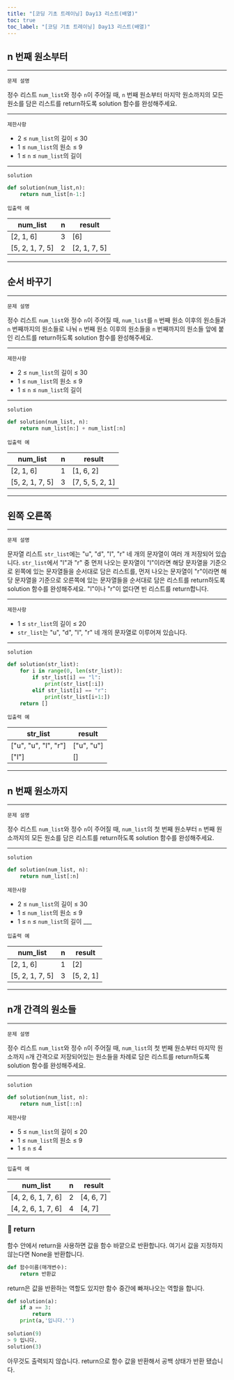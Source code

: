 ```yaml
---
title: "[코딩 기초 트레이닝] Day13 리스트(배열)"
toc: true
toc_label: "[코딩 기초 트레이닝] Day13 리스트(배열)"
---
```


## n 번째 원소부터

---

`문제 설명`

정수 리스트 `num_list`와 정수 `n`이 주어질 때, `n` 번째 원소부터 마지막 원소까지의 모든 원소를 담은 리스트를 return하도록 solution 함수를 완성해주세요.

------

`제한사항`

- 2 ≤ `num_list`의 길이 ≤ 30
- 1 ≤ `num_list`의 원소 ≤ 9
- 1 ≤ `n` ≤ `num_list`의 길이

------

`solution`

```python
def solution(num_list,n):
    return num_list[n-1:]
```



`입출력 예`

| num_list        | n    | result       |
| --------------- | ---- | ------------ |
| [2, 1, 6]       | 3    | [6]          |
| [5, 2, 1, 7, 5] | 2    | [2, 1, 7, 5] |

---

## 순서 바꾸기

---

`문제 설명`

정수 리스트 `num_list`와 정수 `n`이 주어질 때, `num_list`를 `n` 번째 원소 이후의 원소들과 `n` 번째까지의 원소들로 나눠 `n` 번째 원소 이후의 원소들을 `n` 번째까지의 원소들 앞에 붙인 리스트를 return하도록 solution 함수를 완성해주세요.

------

`제한사항`

- 2 ≤ `num_list`의 길이 ≤ 30
- 1 ≤ `num_list`의 원소 ≤ 9
- 1 ≤ `n` ≤ `num_list`의 길이

------

`solution`

```python
def solution(num_list, n):
    return num_list[n:] + num_list[:n]
```



`입출력 예`

| num_list        | n    | result          |
| --------------- | ---- | --------------- |
| [2, 1, 6]       | 1    | [1, 6, 2]       |
| [5, 2, 1, 7, 5] | 3    | [7, 5, 5, 2, 1] |

---

## 왼쪽 오른쪽

---

`문제 설명`

문자열 리스트 `str_list`에는 "u", "d", "l", "r" 네 개의 문자열이 여러 개 저장되어 있습니다. `str_list`에서 "l"과 "r" 중 먼저 나오는 문자열이 "l"이라면 해당 문자열을 기준으로 왼쪽에 있는 문자열들을 순서대로 담은 리스트를, 먼저 나오는 문자열이 "r"이라면 해당 문자열을 기준으로 오른쪽에 있는 문자열들을 순서대로 담은 리스트를 return하도록 solution 함수를 완성해주세요. "l"이나 "r"이 없다면 빈 리스트를 return합니다.

------

`제한사항`

- 1 ≤ `str_list`의 길이 ≤ 20
- `str_list`는 "u", "d", "l", "r" 네 개의 문자열로 이루어져 있습니다.

------

`solution`

```python
def solution(str_list):
    for i in range(0, len(str_list)):
        if str_list[i] == "l":
            print(str_list[:i])
        elif str_list[i] == "r":
            print(str_list[i+1:])
    return []
```

`입출력 예`

| str_list             | result     |
| -------------------- | ---------- |
| ["u", "u", "l", "r"] | ["u", "u"] |
| ["l"]                | []         |

---

## n 번째 원소까지

---

`문제 설명`

정수 리스트 `num_list`와 정수 `n`이 주어질 때, `num_list`의 첫 번째 원소부터 `n` 번째 원소까지의 모든 원소를 담은 리스트를 return하도록 solution 함수를 완성해주세요.

------

`solution`

```python
def solution(num_list, n):
    return num_list[:n]
```



`제한사항`

- 2 ≤ `num_list`의 길이 ≤ 30
- 1 ≤ `num_list`의 원소 ≤ 9
- 1 ≤ `n` ≤ `num_list`의 길이 ___

`입출력 예`

| num_list        | n    | result    |
| --------------- | ---- | --------- |
| [2, 1, 6]       | 1    | [2]       |
| [5, 2, 1, 7, 5] | 3    | [5, 2, 1] |

---

## n개 간격의 원소들

---

`문제 설명`

정수 리스트 `num_list`와 정수 `n`이 주어질 때, `num_list`의 첫 번째 원소부터 마지막 원소까지 `n`개 간격으로 저장되어있는 원소들을 차례로 담은 리스트를 return하도록 solution 함수를 완성해주세요.

------

`solution`

```python
def solution(num_list, n):
    return num_list[::n]
```



`제한사항`

- 5 ≤ `num_list`의 길이 ≤ 20
- 1 ≤ `num_list`의 원소 ≤ 9
- 1 ≤ `n` ≤ 4

------

`입출력 예`

| num_list           | n    | result    |
| ------------------ | ---- | --------- |
| [4, 2, 6, 1, 7, 6] | 2    | [4, 6, 7] |
| [4, 2, 6, 1, 7, 6] | 4    | [4, 7]    |

### 📝 return

함수 안에서 return을 사용하면 값을 함수 바깥으로 반환합니다. 여기서 값을 지정하지 않는다면 None을 반환합니다.

```python
def 함수이름(매개변수):
    return 반환값
```

return은 값을 반환하는 역할도 있지만 함수 중간에 빠져나오는 역할을 합니다.

```python
def solution(a):
    if a == 3:
        return
    print(a,'입니다.'')
          
solution(9)
> 9 입니다.
solution(3)

```

아무것도 출력되지 않습니다. return으로 함수 값을 반환해서 공백 상태가 반환 됐습니다.